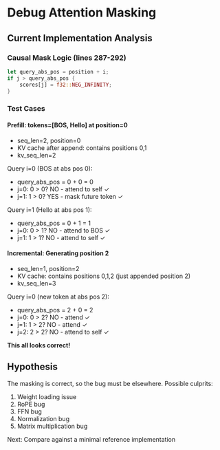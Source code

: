 # Debug Attention Masking

## Current Implementation Analysis

### Causal Mask Logic (lines 287-292)
```rust
let query_abs_pos = position + i;
if j > query_abs_pos {
    scores[j] = f32::NEG_INFINITY;
}
```

### Test Cases

#### Prefill: tokens=[BOS, Hello] at position=0
- seq_len=2, position=0
- KV cache after append: contains positions 0,1
- kv_seq_len=2

Query i=0 (BOS at abs pos 0):
- query_abs_pos = 0 + 0 = 0
- j=0: 0 > 0? NO - attend to self ✓
- j=1: 1 > 0? YES - mask future token ✓

Query i=1 (Hello at abs pos 1):
- query_abs_pos = 0 + 1 = 1
- j=0: 0 > 1? NO - attend to BOS ✓
- j=1: 1 > 1? NO - attend to self ✓

#### Incremental: Generating position 2
- seq_len=1, position=2
- KV cache: contains positions 0,1,2 (just appended position 2)
- kv_seq_len=3

Query i=0 (new token at abs pos 2):
- query_abs_pos = 2 + 0 = 2
- j=0: 0 > 2? NO - attend ✓
- j=1: 1 > 2? NO - attend ✓
- j=2: 2 > 2? NO - attend to self ✓

**This all looks correct!**

## Hypothesis

The masking is correct, so the bug must be elsewhere. Possible culprits:
1. Weight loading issue
2. RoPE bug
3. FFN bug
4. Normalization bug
5. Matrix multiplication bug

Next: Compare against a minimal reference implementation

